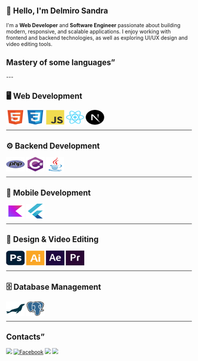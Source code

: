 ## 👋 Hello, I'm Delmiro Sandra  
I'm a **Web Developer** and **Software Engineer** passionate about building modern, responsive, and scalable applications. I enjoy working with frontend and backend technologies, as well as exploring UI/UX design and video editing tools.  

## Mastery of some languages”
<div style="display: inline_block">
---

## 🖥️ Web Development  
<img align="center" alt="Delmiro-HTML" height="40" width="50" src="https://raw.githubusercontent.com/devicons/devicon/master/icons/html5/html5-original.svg">  
<img align="center" alt="Delmiro-CSS" height="40" width="50" src="https://raw.githubusercontent.com/devicons/devicon/master/icons/css3/css3-original.svg">  
<img align="center" alt="Delmiro-JS" height="40" width="50" src="https://raw.githubusercontent.com/devicons/devicon/master/icons/javascript/javascript-original.svg">  
<img align="center" alt="Delmiro-React" height="40" width="50" src="https://raw.githubusercontent.com/devicons/devicon/master/icons/react/react-original.svg">  
<img align="center" alt="Delmiro-Nextjs" height="40" width="50" src="https://raw.githubusercontent.com/devicons/devicon/master/icons/nextjs/nextjs-original.svg">  

---

## ⚙️ Backend Development  
<img align="center" alt="Delmiro-PHP" height="40" width="50" src="https://raw.githubusercontent.com/devicons/devicon/master/icons/php/php-original.svg">  
<img align="center" alt="Delmiro-Csharp" height="40" width="50" src="https://raw.githubusercontent.com/devicons/devicon/master/icons/csharp/csharp-original.svg">  
<img align="center" alt="Delmiro-Java" height="40" width="50" src="https://raw.githubusercontent.com/devicons/devicon/master/icons/java/java-original.svg">  

---

## 📱 Mobile Development  
<img align="center" alt="Delmiro-Kotlin" height="40" width="50" src="https://raw.githubusercontent.com/devicons/devicon/master/icons/kotlin/kotlin-original.svg">  
<img align="center" alt="Delmiro-Flutter" height="40" width="50" src="https://raw.githubusercontent.com/devicons/devicon/master/icons/flutter/flutter-original.svg">  

---

## 🎨 Design & Video Editing  
<img align="center" alt="Delmiro-Photoshop" height="40" width="50" src="https://raw.githubusercontent.com/devicons/devicon/master/icons/photoshop/photoshop-plain.svg">  
<img align="center" alt="Delmiro-Illustrator" height="40" width="50" src="https://raw.githubusercontent.com/devicons/devicon/master/icons/illustrator/illustrator-plain.svg">  
<img align="center" alt="Delmiro-AfterEffects" height="40" width="50" src="https://raw.githubusercontent.com/devicons/devicon/master/icons/aftereffects/aftereffects-plain.svg">  
<img align="center" alt="Delmiro-Premiere" height="40" width="50" src="https://raw.githubusercontent.com/devicons/devicon/master/icons/premierepro/premierepro-plain.svg">  

---

## 🗄️ Database Management  
<img align="center" alt="Delmiro-MariaDB" height="40" width="50" src="https://raw.githubusercontent.com/devicons/devicon/master/icons/mariadb/mariadb-original.svg">  
<img align="center" alt="Delmiro-PostgreSQL" height="40" width="50" src="https://raw.githubusercontent.com/devicons/devicon/master/icons/postgresql/postgresql-original.svg">  

---

</div>

## Contacts”

<div>
  <a href="https://www.instagram.com/delmiro.sandra/" target="_blank"><img src="https://img.shields.io/badge/-Instagram-%23E4405F?style=for-the-badge&logo=instagram&logoColor=white" target="_blank"></a>
 	<a href="https://web.facebook.com/delmiro.sanda" target="_blank"><img src="https://img.shields.io/badge/-Facebook-%231877F2?style=for-the-badge&logo=facebook&logoColor=white" alt="Facebook"></a>
  <a href = "delmirosandramanuelchongo@gmail.com"><img src="https://img.shields.io/badge/-Gmail-%23333?style=for-the-badge&logo=gmail&logoColor=white" target="_blank"></a>
  <a href="https://www.linkedin.com/in/delmiro-sandra-90b08b267/" target="_blank"><img src="https://img.shields.io/badge/-LinkedIn-%230077B5?style=for-the-badge&logo=linkedin&logoColor=white" target="_blank"></a> 
  
</div>
